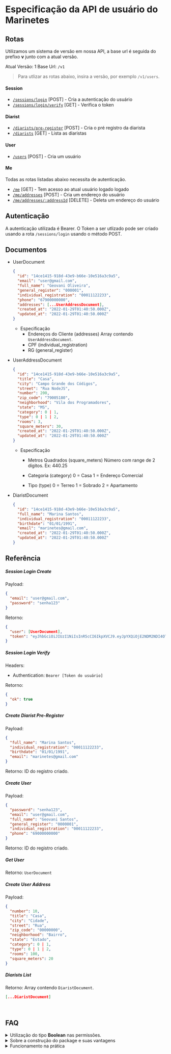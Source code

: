 # Especificação da API de usuário do Marinetes

## Rotas

Utilizamos um sistema de versão em nossa API, a base url é seguida do prefixo **v** junto com a atual versão.

Atual Versão: 1
Base Url: `/v1`

> Para utlizar as rotas abaixo, insira a versão, por exemplo `/v1/users`.

#### Session

- [`/sessions/login`](#session-login-create) [POST] - Cria a autenticação do usuário
- [`/sessions/login/verify`](#session-login-verify) [GET] - Verifica o token

#### Diarist

- [`/diarists/pre-register`](#create-diarist-pre-register) [POST] - Cria o pré registro da diarista
- [`/diarists`](#diarists-list) [GET] - Lista as diaristas

#### User

- [`/users`](#create-user) [POST] - Cria um usuário

#### Me

Todas as rotas listadas abaixo necessita de autenticação.

- [`/me`](#get-user) [GET] - Tem acesso ao atual usuário logado
  logado
- [`/me/addresses`](#create-user-address) [POST] - Cria um endereço do usuário
- [`/me/addresses/:addressId`](#create-user-address) [DELETE] - Deleta um endereço do usuário

## Autenticação

A autenticação utilizada é Bearer. O Token a ser utlizado pode ser criado usando a rota `/sessions/login` usando o método POST.

## Documentos

- UserDocument

  ```json
  {
    "id": "14ce1415-918d-43e9-b66e-10e516a3c9a5",
    "email": "user@gmail.com",
    "full_name": "Geovani Oliveira",
    "general_register": "000001",
    "individual_registration": "00011122233",
    "phone": "67900000000",
    "addresses": [...UserAddressDocument],
    "created_at": "2022-01-29T01:40:50.000Z",
    "updated_at": "2022-01-29T01:40:50.000Z"
  }
  ```

  - Especificação
    - Endereços do Cliente (addresses)
      Array contendo `UserAddressDocument`.
    - CPF (individual_registration)
    - RG (general_register)

- UserAddressDocument

  ```json
  {
    "id": "14ce1415-918d-43e9-b66e-10e516a3c9a5",
    "title": "Casa",
    "city": "Campo Grande dos Códigos",
    "street": "Rua NodeJS",
    "number": 200,
    "zip_code": "79005180",
    "neighborhood": "Vila dos Programadores",
    "state": "MS",
    "category": 0 | 1,
    "type": 0 | 1 | 2,
    "rooms": 3,
    "square_meters": 30,
    "created_at": "2022-01-29T01:40:50.000Z",
    "updated_at": "2022-01-29T01:40:50.000Z"
  }
  ```

  - Especificação

    - Metros Quadrados (square_meters)
      Número com range de 2 dígitos.
      Ex: 440.25

    - Categoria (category)
      0 = Casa
      1 = Endereço Comercial
    - Tipo (type)
      0 = Terreo
      1 = Sobrado
      2 = Apartamento

- DiaristDocument

  ```json
  {
    "id": "14ce1415-918d-43e9-b66e-10e516a3c9a5",
    "full_name": "Marina Santos",
    "individual_registration": "00011122233",
    "birthdate": "01/01/1991",
    "email": "marinetes@gmail.com",
    "created_at": "2022-01-29T01:40:50.000Z",
    "updated_at": "2022-01-29T01:40:50.000Z"
  }
  ```

## Referência

##### Session Login Create

Payload:

```json
{
  "email": "user@gmail.com",
  "password": "senha123"
}
```

Retorno:

```json
{
  "user": [UserDocument],
  "token": "eyJhbGciOiJIUzI1NiIsInR5cCI6IkpXVCJ9.eyJpYXQiOjE2NDM2NDI4OTUsImV4cCI6MTY0MzcyOTI5NSwic3ViIjoiMTRjZTE0MTUtOTE4ZC00M2U5LWI2NmUtMTBlNTE2YTNjOWE1In0.hKigmbwW2dLxDC_iM3CqhlxgTfAqZo8CFkzVxKXqBp9"
}
```

##### Session Login Verify

Headers:

- Authentication: `Bearer [Token do usuário]`

Retorno:

```json
{
  "ok": true
}
```

##### Create Diarist Pre-Register

Payload:

```json
{
  "full_name": "Marina Santos",
  "individual_registration": "00011122233",
  "birthdate": "01/01/1991",
  "email": "marinetes@gmail.com"
}
```

Retorno: ID do registro criado.

##### Create User

Payload:

```json
{
  "password": "senha123",
  "email": "user@gmail.com",
  "full_name": "Geovani Santos",
  "general_register": "0000001",
  "individual_registration": "00011122233",
  "phone": "69000000000"
}
```

Retorno: ID do registro criado.

##### Get User

Retorno: `UserDocument`

##### Create User Address

Payload:

```json
{
  "number": 10,
  "title": "Casa",
  "city": "Cidade",
  "street": "Rua",
  "zip_code": "00000000",
  "neighborhood": "Bairro",
  "state": "Estado",
  "category": 0 | 1,
  "type": 0 | 1 | 2,
  "rooms": 100,
  "square_meters": 20
}
```

##### Diarists List

Retorno: Array contendo `DiaristDocument`.

```json
[...DiaristDocument]
```

<br/>

## FAQ

<details>
  <summary>Utilização do tipo <strong>Boolean</strong> nas permissões.</summary>
  
O sistema financeiro do marinetes é dividido entre funcionário (padrão) e administradores.
Todos os ADMS, tem o campo `admin` definido como verdadeiro.

</details>

<details>
  <summary>Sobre a construção do package e suas vantagens</summary>

Como o sistema é divido em várias APIS, e todas usufruem do mesmo banco de dados, não faz sentido criar em todas as APIS definições do banco de dados, ocasionando imcompatibilidade, como por exemplo a api x, não possuir um campo em que a api y possui em certa entidade.

</details>

<details>
  <summary>Funcionamento na prática</summary>

Antes de iniciar uma api, instale os pacotes usando `yarn install`, em seguida rode o comando `yarn build:packages` para buildar os pacotes necessários, em seguida rode as migrations seguindo os passos abaixo.

- Entre na pasta `packages/database`
- Crie o arquivo .env e insira as variáveis:
  ```shell
  MYSQL_PORT=porta-do-servidor
  MYSQL_HOST=host-do-servidor
  MYSQL_DATABASE=nome-da-database
  MYSQL_USERNAME=username
  MYSQL_PASSWORD=password
  ```
- Rode o comando `yarn ts-node-dev --transpile-only common/sync.ts`

Importando o banco de dados:

Antes de começar a usar o package do banco de dados, é necessário defini-lo no `package.json`, como mostrado abaixo:

```json
// package.json
{
  "dependencies": {
    "@marinetes/database": "*"
  }
}
```

Exemplo de uso:

```ts
import { UserRepository } from '@marinetes/database';

async function findAll() {
  return UserRepository.find({});
}
```

</details>
